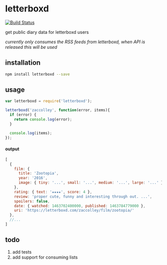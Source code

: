 # letterboxd
[![Build Status](https://travis-ci.org/zaccolley/letterboxd.svg?branch=master)](https://travis-ci.org/zaccolley/letterboxd)

get public diary data for letterboxd users

_currently only consumes the RSS feeds from letterboxd, when API is released this will be used_

## installation

```bash
npm install letterboxd --save
```

## usage

```javascript
var letterboxd = require('letterboxd');

letterboxd('zaccolley', function(error, items){
  if (error) {
    return console.log(error);
  }

  console.log(items);
});
```

#### output

```javascript
[
  {
    film: {
      title: 'Zootopia',
      year: '2016',
      image: { tiny: '...', small: '...', medium: '...', large: '...' }
    },
    rating: { text: '★★★★', score: 4 },
    review: 'proper cute, funny and interesting through out. ...',
    spoilers: false,
    date: { watched: 1463702400000, published: 1463784779000 },
    uri: 'https://letterboxd.com/zaccolley/film/zootopia/'
  },
  //...
]
```

## todo

1. add tests
2. add support for consuming lists
